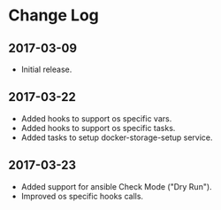 # Change Log

## 2017-03-09

- Initial release.

## 2017-03-22

- Added hooks to support os specific vars.
- Added hooks to support os specific tasks.
- Added tasks to setup docker-storage-setup service.

## 2017-03-23

- Added support for ansible Check Mode ("Dry Run").
- Improved os specific hooks calls.
